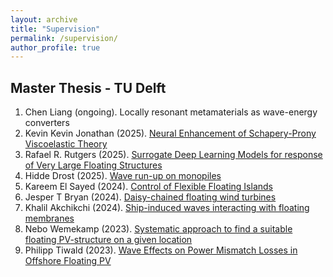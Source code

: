 ```yaml
---
layout: archive
title: "Supervision"
permalink: /supervision/
author_profile: true
---
```



## Master Thesis - TU Delft

1. Chen Liang (ongoing). Locally resonant metamaterials as wave-energy converters
1. Kevin Kevin Jonathan (2025). [Neural Enhancement of Schapery-Prony Viscoelastic Theory](https://resolver.tudelft.nl/uuid:3d941e9a-97f0-47f6-b1f6-184e8de21a41)
1. Rafael R. Rutgers (2025). [Surrogate Deep Learning Models for response of Very Large Floating Structures](https://resolver.tudelft.nl/uuid:add9669d-9bbc-4c08-b65c-2766f5f5c081)
1. Hidde Drost (2025). [Wave run-up on monopiles](https://resolver.tudelft.nl/uuid:edadfaaa-6970-45ec-b599-16f52b027862)
1. Kareem El Sayed (2024). [Control of Flexible Floating Islands](https://resolver.tudelft.nl/uuid:b5ac6396-aff4-4cb9-84f5-bb761703f483)
1. Jesper T Bryan (2024). [Daisy-chained floating wind turbines](https://resolver.tudelft.nl/uuid:b10c6d78-89b8-4940-bd57-b12799d1fd94)
1. Khalil Akchikchi (2024). [Ship-induced waves interacting with floating membranes](https://resolver.tudelft.nl/uuid:9a132fa5-c3c5-42b3-af6a-ea8e05425e46)
1. Nebo Wemekamp (2023). [Systematic approach to find a suitable floating PV-structure on a given location](http://resolver.tudelft.nl/uuid:98cffd61-49ef-44ee-a8af-573bcf17e189)
1. Philipp Tiwald (2023). [Wave Effects on Power Mismatch Losses in Offshore Floating PV](https://repository.tudelft.nl/islandora/object/uuid%3A08cb4b5e-3801-46c4-81a3-5427d09d1a8a)




